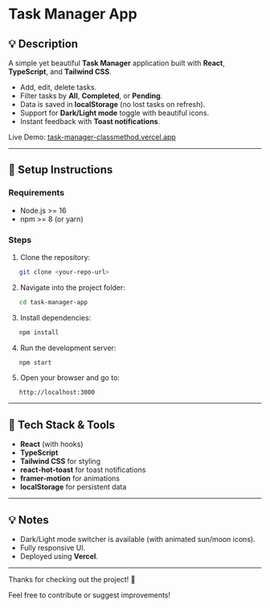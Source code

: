 # Task Manager App

## 💡 Description
A simple yet beautiful **Task Manager** application built with **React**, **TypeScript**, and **Tailwind CSS**.

- Add, edit, delete tasks.
- Filter tasks by **All**, **Completed**, or **Pending**.
- Data is saved in **localStorage** (no lost tasks on refresh).
- Support for **Dark/Light mode** toggle with beautiful icons.
- Instant feedback with **Toast notifications**.

Live Demo: [task-manager-classmethod.vercel.app](https://task-manager-classmethod.vercel.app/)

---

## 🔧 Setup Instructions

### Requirements
- Node.js >= 16
- npm >= 8 (or yarn)

### Steps
1. Clone the repository:
```bash
   git clone <your-repo-url>
```

2. Navigate into the project folder:
```bash
   cd task-manager-app
```

3. Install dependencies:
```bash
   npm install
```

4. Run the development server:
```bash
   npm start
```

5. Open your browser and go to:
```
   http://localhost:3000
```

---

## 📅 Tech Stack & Tools
- **React** (with hooks)
- **TypeScript**
- **Tailwind CSS** for styling
- **react-hot-toast** for toast notifications
- **framer-motion** for animations
- **localStorage** for persistent data

---

## 💡 Notes
- Dark/Light mode switcher is available (with animated sun/moon icons).
- Fully responsive UI.
- Deployed using **Vercel**.

---

Thanks for checking out the project! 🚀

Feel free to contribute or suggest improvements!

